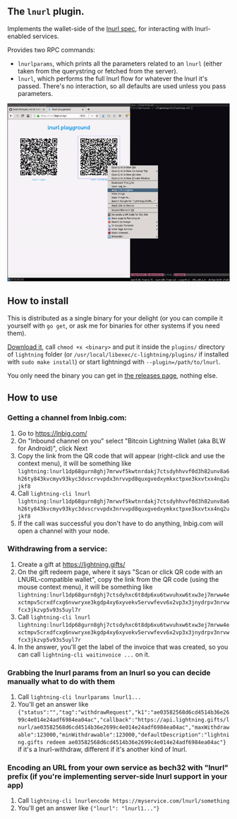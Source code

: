 ## The `lnurl` plugin.

Implements the wallet-side of the [lnurl spec](https://github.com/btcontract/lnurl-rfc/blob/master/spec.md), for interacting with lnurl-enabled services.

Provides two RPC commands:

 * `lnurlparams`, which prints all the parameters related to an `lnurl` (either taken from the querystring or fetched from the server).
 * `lnurl`, which performs the full lnurl flow for whatever the lnurl it's passed. There's no interaction, so all defaults are used unless you pass parameters.

![[](https://lnurl.bigsun.xyz/)](screencast.gif)

## How to install

This is distributed as a single binary for your delight (or you can compile it yourself with `go get`, or ask me for binaries for other systems if you need them).

[Download it](https://github.com/fiatjaf/lightningd-gjson-rpc/releases), call `chmod +x <binary>` and put it inside the `plugins/` directory of `lightning` folder (or `/usr/local/libexec/c-lightning/plugins/` if installed with `sudo make install`) or start lightningd with `--plugin=/path/to/lnurl`.

You only need the binary you can get in [the releases page](https://github.com/fiatjaf/lightningd-gjson-rpc/releases), nothing else.

## How to use

### Getting a channel from lnbig.com:
  1. Go to https://lnbig.com/
  2. On "Inbound channel on you" select "Bitcoin Lightning Wallet (aka BLW for Android)", click Next
  3. Copy the link from the QR code that will appear (right-click and use the context menu), it will be something like `lightning:lnurl1dp68gurn8ghj7mrwvf5kwtnrdakj7ctsdyhhvvf0d3h82unv8a6h26ty843kvcmyv93kyc3dvscrvvpdx3nrvvpd8quxgvedxymkxctpxe3kxvtxx4nq2ujkf8`
  4. Call `lightning-cli lnurl lightning:lnurl1dp68gurn8ghj7mrwvf5kwtnrdakj7ctsdyhhvvf0d3h82unv8a6h26ty843kvcmyv93kyc3dvscrvvpdx3nrvvpd8quxgvedxymkxctpxe3kxvtxx4nq2ujkf8`
  5. If the call was successful you don't have to do anything, lnbig.com will open a channel with your node.

### Withdrawing from a service:
  1. Create a gift at https://lightning.gifts/
  2. On the gift redeem page, where it says "Scan or click QR code with an LNURL-compatible wallet", copy the link from the QR code (using the mouse context menu), it will be something like `lightning:lnurl1dp68gurn8ghj7ctsdyhxc6t8dp6xu6twvuhxw6txw3ej7mrww4exctmpv5crxdfcxg6nvwryxe3kgdp4xy6xyvekv5ervwfevv6x2vp3x3jnydrpv3nrvwfcx3jkzvp5v93s5uyl7r`
  3. Call `lightning-cli lnurl lightning:lnurl1dp68gurn8ghj7ctsdyhxc6t8dp6xu6twvuhxw6txw3ej7mrww4exctmpv5crxdfcxg6nvwryxe3kgdp4xy6xyvekv5ervwfevv6x2vp3x3jnydrpv3nrvwfcx3jkzvp5v93s5uyl7r`
  4. In the answer, you'll get the label of the invoice that was created, so you can call `lightning-cli waitinvoice ...` on it.

### Grabbing the lnurl params from an lnurl so you can decide manually what to do with them
  1. Call `lightning-cli lnurlparams lnurl1...`
  2. You'll get an answer like `{"status":"","tag":"withdrawRequest","k1":"ae03582568d6cd4514b36e2699c4e014e24adf6984ea04ac","callback":"https://api.lightning.gifts/lnurl/ae03582568d6cd4514b36e2699c4e014e24adf6984ea04ac","maxWithdrawable":123000,"minWithdrawable":123000,"defaultDescription":"lightning.gifts redeem ae03582568d6cd4514b36e2699c4e014e24adf6984ea04ac"}` if it's a lnurl-withdraw, different if it's another kind of lnurl.

### Encoding an URL from your own service as bech32 with "lnurl" prefix (if you're implementing server-side lnurl support in your app)
  1. Call `lightning-cli lnurlencode https://myservice.com/lnurl/something`
  2. You'll get an answer like `{"lnurl": "lnurl1..."}`

